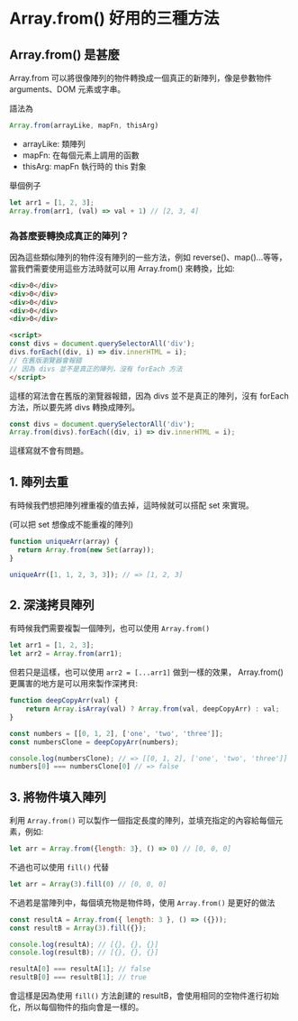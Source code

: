 # Array.from() 好用的三種方法

## Array.from() 是甚麼
Array.from 可以將很像陣列的物件轉換成一個真正的新陣列，像是參數物件 arguments、DOM 元素或字串。

語法為
```js
Array.from(arrayLike, mapFn, thisArg)
```
* arrayLike: 類陣列
* mapFn: 在每個元素上調用的函數
* thisArg: mapFn 執行時的 this 對象

舉個例子
```js
let arr1 = [1, 2, 3];
Array.from(arr1, (val) => val + 1) // [2, 3, 4]
```

### 為甚麼要轉換成真正的陣列？
因為這些類似陣列的物件沒有陣列的一些方法，例如 reverse()、map()...等等，當我們需要使用這些方法時就可以用 Array.from() 來轉換，比如:

```html
<div>0</div>
<div>0</div>
<div>0</div>
<div>0</div>
<div>0</div>

<script>
const divs = document.querySelectorAll('div');
divs.forEach((div, i) => div.innerHTML = i); 
// 在舊版瀏覽器會報錯
// 因為 divs 並不是真正的陣列，沒有 forEach 方法
</script>

```
這樣的寫法會在舊版的瀏覽器報錯，因為 divs 並不是真正的陣列，沒有 forEach 方法，所以要先將 divs 轉換成陣列。

```js
const divs = document.querySelectorAll('div');
Array.from(divs).forEach((div, i) => div.innerHTML = i); 
```
這樣寫就不會有問題。

## 1. 陣列去重
有時候我們想把陣列裡重複的值去掉，這時候就可以搭配 set 來實現。

(可以把 set 想像成不能重複的陣列)

```js
function uniqueArr(array) {
  return Array.from(new Set(array));
}

uniqueArr([1, 1, 2, 3, 3]); // => [1, 2, 3]
```

## 2. 深淺拷貝陣列
有時候我們需要複製一個陣列，也可以使用 `Array.from()`
```js
let arr1 = [1, 2, 3];
let arr2 = Array.from(arr1);
```
但若只是這樣，也可以使用 `arr2 = [...arr1]` 做到一樣的效果， Array.from() 更厲害的地方是可以用來製作深拷貝:

```js
function deepCopyArr(val) {
    return Array.isArray(val) ? Array.from(val, deepCopyArr) : val;
}

const numbers = [[0, 1, 2], ['one', 'two', 'three']];
const numbersClone = deepCopyArr(numbers);

console.log(numbersClone); // => [[0, 1, 2], ['one', 'two', 'three']]
numbers[0] === numbersClone[0] // => false
```

## 3. 將物件填入陣列
利用 `Array.from()` 可以製作一個指定長度的陣列，並填充指定的內容給每個元素，例如:
```js
let arr = Array.from({length: 3}, () => 0) // [0, 0, 0]
```
不過也可以使用 `fill()` 代替
```js
let arr = Array(3).fill(0) // [0, 0, 0]
```

不過若是當陣列中，每個填充物是物件時，使用 `Array.from()` 是更好的做法
```js
const resultA = Array.from({ length: 3 }, () => ({}));
const resultB = Array(3).fill({});

console.log(resultA); // [{}, {}, {}]
console.log(resultB); // [{}, {}, {}]

resultA[0] === resultA[1]; // false
resultB[0] === resultB[1]; // true
```
會這樣是因為使用 `fill()` 方法創建的 resultB，會使用相同的空物件進行初始化，所以每個物件的指向會是一樣的。


